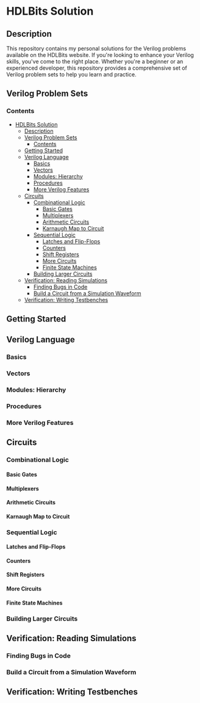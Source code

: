 # HDLBits Solution

## Description

This repository contains my personal solutions for the Verilog problems available on the HDLBits website. If you're looking to enhance your Verilog skills, you've come to the right place. Whether you're a beginner or an experienced developer, this repository provides a comprehensive set of Verilog problem sets to help you learn and practice.

## Verilog Problem Sets

### Contents

- [HDLBits Solution](#hdlbits-solution)
  - [Description](#description)
  - [Verilog Problem Sets](#verilog-problem-sets)
    - [Contents](#contents)
  - [Getting Started](#getting-started)
  - [Verilog Language](#verilog-language)
    - [Basics](#basics)
    - [Vectors](#vectors)
    - [Modules: Hierarchy](#modules-hierarchy)
    - [Procedures](#procedures)
    - [More Verilog Features](#more-verilog-features)
  - [Circuits](#circuits)
    - [Combinational Logic](#combinational-logic)
      - [Basic Gates](#basic-gates)
      - [Multiplexers](#multiplexers)
      - [Arithmetic Circuits](#arithmetic-circuits)
      - [Karnaugh Map to Circuit](#karnaugh-map-to-circuit)
    - [Sequential Logic](#sequential-logic)
      - [Latches and Flip-Flops](#latches-and-flip-flops)
      - [Counters](#counters)
      - [Shift Registers](#shift-registers)
      - [More Circuits](#more-circuits)
      - [Finite State Machines](#finite-state-machines)
    - [Building Larger Circuits](#building-larger-circuits)
  - [Verification: Reading Simulations](#verification-reading-simulations)
    - [Finding Bugs in Code](#finding-bugs-in-code)
    - [Build a Circuit from a Simulation Waveform](#build-a-circuit-from-a-simulation-waveform)
  - [Verification: Writing Testbenches](#verification-writing-testbenches)

## Getting Started

[//]: # (Provide introductory information and guidance on how to start using this repository for learning Verilog.)

## Verilog Language

### Basics

[//]: # (Explain fundamental Verilog concepts and provide simple examples.)

### Vectors

[//]: # (Explore Verilog vector data types and their applications.)

### Modules: Hierarchy

[//]: # (Discuss hierarchical module design in Verilog.)

### Procedures

[//]: # (Cover Verilog procedural constructs and their usage.)

### More Verilog Features

[//]: # (Dive into advanced Verilog features and their practical implementations.)

## Circuits

### Combinational Logic

#### Basic Gates

[//]: # (Explain and provide solutions for basic gate-level circuits.)

#### Multiplexers

[//]: # (Discuss multiplexer designs and applications in Verilog.)

#### Arithmetic Circuits

[//]: # (Explore Verilog circuits for arithmetic operations.)

#### Karnaugh Map to Circuit

[//]: # (Demonstrate how to translate Karnaugh maps into Verilog circuits.)

### Sequential Logic

#### Latches and Flip-Flops

[//]: # (Cover latch and flip-flop circuits in Verilog.)

#### Counters

[//]: # (Explain the design of counters using Verilog.)

#### Shift Registers

[//]: # (Discuss Verilog shift register implementations.)

#### More Circuits

[//]: # (Provide solutions for various sequential circuits.)

#### Finite State Machines

[//]: # (Introduce the concept and design of finite state machines in Verilog.)

### Building Larger Circuits

[//]: # (Discuss strategies for creating complex circuits by combining smaller modules.)

## Verification: Reading Simulations

### Finding Bugs in Code

[//]: # (Discuss methods for identifying and debugging issues in Verilog code.)

### Build a Circuit from a Simulation Waveform

[//]: # (Explain how to construct a circuit based on simulation results.)

## Verification: Writing Testbenches

[//]: # (Provide guidance on writing Verilog testbenches for comprehensive verification.)

